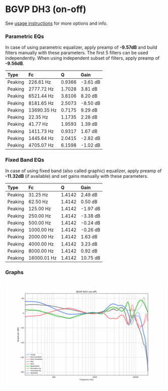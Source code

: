 # BGVP DH3 (on-off)
See [usage instructions](https://github.com/jaakkopasanen/AutoEq#usage) for more options and info.

### Parametric EQs
In case of using parametric equalizer, apply preamp of **-9.57dB** and build filters manually
with these parameters. The first 5 filters can be used independently.
When using independent subset of filters, apply preamp of **-9.56dB**.

| Type    | Fc          |      Q | Gain     |
|:--------|:------------|:-------|:---------|
| Peaking | 226.61 Hz   | 0.9366 | -3.61 dB |
| Peaking | 2777.72 Hz  | 1.7028 | 3.81 dB  |
| Peaking | 6521.44 Hz  | 3.8106 | 8.20 dB  |
| Peaking | 8181.65 Hz  | 2.5073 | -8.50 dB |
| Peaking | 13690.35 Hz | 0.7175 | 9.29 dB  |
| Peaking | 22.35 Hz    | 1.1735 | 2.28 dB  |
| Peaking | 41.77 Hz    | 1.9593 | 1.39 dB  |
| Peaking | 1411.73 Hz  | 0.9317 | 1.67 dB  |
| Peaking | 1445.64 Hz  | 2.0415 | -2.82 dB |
| Peaking | 4705.07 Hz  | 6.1598 | -1.02 dB |

### Fixed Band EQs
In case of using fixed band (also called graphic) equalizer, apply preamp of **-11.32dB**
(if available) and set gains manually with these parameters.

| Type    | Fc          |      Q | Gain     |
|:--------|:------------|:-------|:---------|
| Peaking | 31.25 Hz    | 1.4142 | 2.49 dB  |
| Peaking | 62.50 Hz    | 1.4142 | 0.50 dB  |
| Peaking | 125.00 Hz   | 1.4142 | -1.97 dB |
| Peaking | 250.00 Hz   | 1.4142 | -3.38 dB |
| Peaking | 500.00 Hz   | 1.4142 | -0.24 dB |
| Peaking | 1000.00 Hz  | 1.4142 | -0.26 dB |
| Peaking | 2000.00 Hz  | 1.4142 | 1.63 dB  |
| Peaking | 4000.00 Hz  | 1.4142 | 3.23 dB  |
| Peaking | 8000.00 Hz  | 1.4142 | 0.92 dB  |
| Peaking | 16000.01 Hz | 1.4142 | 10.75 dB |

### Graphs
![](./BGVP%20DH3%20(on-off).png)